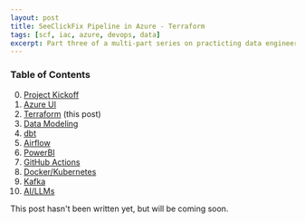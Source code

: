 ```yaml
---
layout: post
title: SeeClickFix Pipeline in Azure - Terraform
tags: [scf, iac, azure, devops, data]
excerpt: Part three of a multi-part series on practicting data engineering skills with SeeClickFix data.
---
```


### Table of Contents
0. [Project Kickoff](https://tibblesnbits.com/scf-kickoff/)  
1. [Azure UI](https://tibblesnbits.com/scf-azure-ui)  
2. [Terraform](https://tibblesnbits.com/scf-terraform) (this post)  
3. [Data Modeling](https://tibblesnbits.com/scf-data-modeling)  
4. [dbt](https://tibblesnbits.com/scf-dbt)  
5. [Airflow](https://tibblesnbits.com/scf-airflow)  
6. [PowerBI](https://tibblesnbits.com/scf-powerbi)  
7. [GitHub Actions](https://tibblesnbits.com/scf-github-actions)  
8. [Docker/Kubernetes](https://tibblesnbits.com/scf-docker-kubernetes)  
9. [Kafka](https://tibblesnbits.com/scf-kafka)  
10. [AI/LLMs](https://tibblesnbits.com/scf-ai)  

This post hasn't been written yet, but will be coming soon.